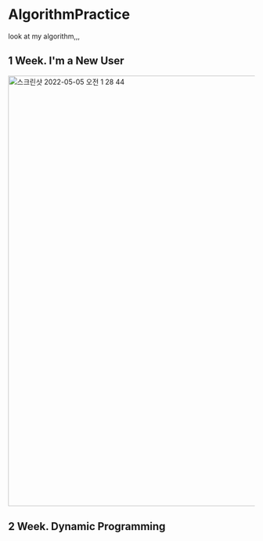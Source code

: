 # AlgorithmPractice
look at my algorithm,,, 

## 1 Week. I'm a New User
<img width="877" alt="스크린샷 2022-05-05 오전 1 28 44" src="https://user-images.githubusercontent.com/70755576/166727450-5c3bfdb2-9d43-4934-bf0b-1d75a4ed604e.png">

## 2 Week. Dynamic Programming
